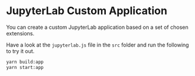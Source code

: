 # JupyterLab Custom Application

You can create a custom JupyterLab application based on a set of chosen extensions.

Have a look at the `jupyterlab.js` file in the `src` folder and run the following to try it out.

```bash
yarn build:app
yarn start:app
```
